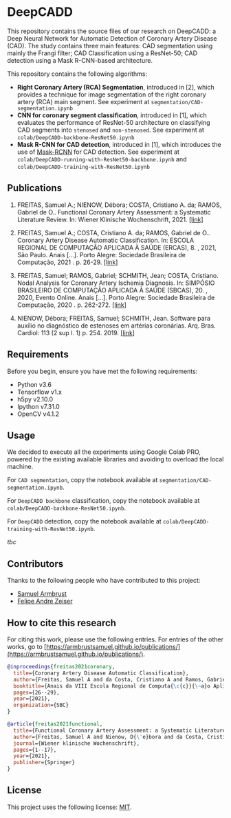 # DeepCADD

This repository contains the source files of our research on DeepCADD: a Deep Neural Network for Automatic Detection of Coronary Artery Disease (CAD). The study contains three main features: CAD segmentation using mainly the Frangi filter; CAD Classification using a ResNet-50; CAD detection using a Mask R-CNN-based architecture.

This repository contains the following algorithms:
* **Right Coronary Artery (RCA) Segmentation**, introduced in [2], which provides a technique for image segmentation of the right coronary artery (RCA) main segment. See experiment at `segmentation/CAD-segmentation.ipynb`
* **CNN for coronary segment classification**, introduced in [1], which evaluates the performance of ResNet-50 architecture on classifying CAD segments into `stenosed` and `non-stenosed`. See experiment at `colab/DeepCADD-backbone-ResNet50.ipynb`
* **Mask R-CNN for CAD detection**, introduced in [1], which introduces the use of [Mask-RCNN](https://github.com/matterport/Mask_RCNN) for CAD detection. See experiment at `colab/DeepCADD-running-with-ResNet50-backbone.ipynb` and `colab/DeepCADD-training-with-ResNet50.ipynb`


## Publications

1. FREITAS, Samuel A.; NIENOW, Débora; COSTA, Cristiano A. da; RAMOS, Gabriel de O.. Functional Coronary Artery Assessment: a Systematic Literature Review. In: Wiener Klinische Wochenschrift, 2021. [[link]](https://link.springer.com/article/10.1007/s00508-021-01970-4)

2. FREITAS, Samuel A.; COSTA, Cristiano A. da; RAMOS, Gabriel de O.. Coronary Artery Disease Automatic Classification. In: ESCOLA REGIONAL DE COMPUTAÇÃO APLICADA À SAÚDE (ERCAS), 8. , 2021, São Paulo. Anais […]. Porto Alegre: Sociedade Brasileira de Computação, 2021 . p. 26-29. [[link]](https://sol.sbc.org.br/index.php/ercas/article/view/17431/17267)

3. FREITAS, Samuel; RAMOS, Gabriel; SCHMITH, Jean; COSTA, Cristiano. Nodal Analysis for Coronary Artery Ischemia Diagnosis. In: SIMPÓSIO BRASILEIRO DE COMPUTAÇÃO APLICADA À SAÚDE (SBCAS), 20. , 2020, Evento Online. Anais […]. Porto Alegre: Sociedade Brasileira de Computação, 2020 . p. 262-272. [[link]](https://sol.sbc.org.br/index.php/sbcas/article/view/11519/11382)

4. NIENOW, Débora; FREITAS, Samuel; SCHMITH, Jean. Software para auxílio no diagnóstico de estenoses em artérias coronárias. Arq. Bras. Cardiol: 113 (2 sup l. 1) p. 254. 2019. [[link]](http://publicacoes.cardiol.br/portal/abc/portugues/2019/v11303/pdf/sbc-2019-programa-trabalhos.pdf)

## Requirements

Before you begin, ensure you have met the following requirements:

* Python v3.6
* Tensorflow v1.x
* h5py v2.10.0
* Ipython v7.31.0
* OpenCV v4.1.2

## Usage

We decided to execute all the experiments using Google Colab PRO, powered by the existing available libraries and avoiding to overload the local machine.

For `CAD segmentation`, copy the notebook available at `segmentation/CAD-segmentation.ipynb`. 

For `DeepCADD backbone` classification, copy the notebook available at `colab/DeepCADD-backbone-ResNet50.ipynb`.

For `DeepCADD` detection, copy the notebook available at `colab/DeepCADD-training-with-ResNet50.ipynb`.

_tbc_

## Contributors

Thanks to the following people who have contributed to this project:

* [Samuel Armbrust](https://github.com/armbrustsamuel)
* [Felipe Andre Zeiser](https://github.com/felipezeiser)

## How to cite this research

For citing this work, please use the following entries. For entries of the other works, go to [https://armbrustsamuel.github.io/publications/](https://armbrustsamuel.github.io/publications/).

```bibtex
@inproceedings{freitas2021coronary,
  title={Coronary Artery Disease Automatic Classification},
  author={Freitas, Samuel A and da Costa, Cristiano A and Ramos, Gabriel de O},
  booktitle={Anais da VIII Escola Regional de Computa{\c{c}}{\~a}o Aplicada {\`a} Sa{\'u}de},
  pages={26--29},
  year={2021},
  organization={SBC}
}
```

```bibtex
@article{freitas2021functional,
  title={Functional Coronary Artery Assessment: a Systematic Literature Review},
  author={Freitas, Samuel A and Nienow, D{\'e}bora and da Costa, Cristiano A and Ramos, Gabriel de O},
  journal={Wiener klinische Wochenschrift},
  pages={1--17},
  year={2021},
  publisher={Springer}
}
```

## License

This project uses the following license: [MIT](https://github.com/armbrustsamuel/DeepCADD/blob/main/LICENSE).
